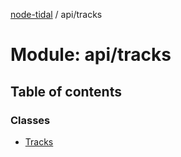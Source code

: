 [node-tidal](../README.md) / api/tracks

# Module: api/tracks

## Table of contents

### Classes

- [Tracks](../classes/api_tracks.Tracks.md)
